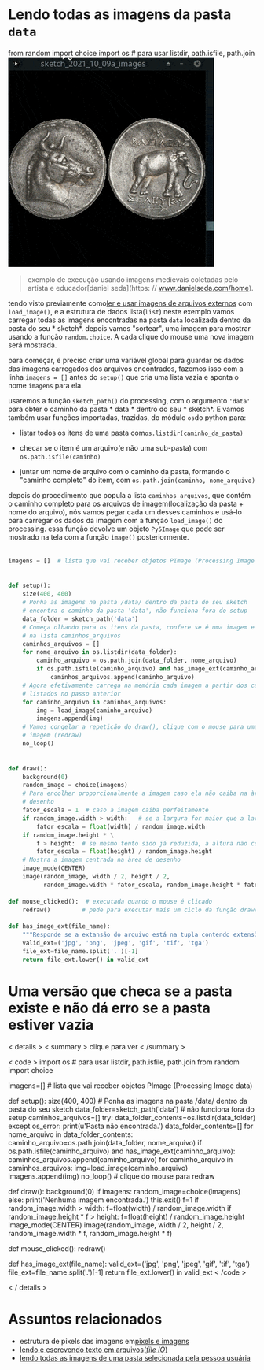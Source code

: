 # Lendo todas as imagens da pasta `data`

from random import choice
import os  # para usar listdir, path.isfile, path.join
![imagens sorteadas da pasta](assets/random_images.gif)

> exemplo de execução usando imagens medievais coletadas pelo artista e educador[daniel seda](https: // www.danielseda.com/home).

tendo visto previamente como[ler e usar imagens de arquivos externos](imagens_externas.md) com `load_image()`, e a estrutura de dados lista(`list`) neste exemplo vamos carregar todas as imagens encontradas na pasta `data` localizada dentro da pasta do seu * sketch*. depois vamos "sortear", uma imagem para mostrar usando a função `random.choice`. A cada clique do mouse uma nova imagem será mostrada.

para começar, é preciso criar uma variável global para guardar os dados das imagens carregados dos arquivos encontrados, fazemos isso com a linha `imagens = []` antes do `setup()` que cria uma lista vazia e aponta o nome `imagens` para ela.

usaremos a função `sketch_path()` do processing, com o argumento `'data'` para obter o caminho da pasta * data * dentro do seu * sketch*. E vamos também usar funções importadas, trazidas, do módulo `os`do python para:

- listar todos os itens de uma pasta com`os.listdir(caminho_da_pasta)`

- checar se o item é um arquivo(e não uma sub-pasta) com `os.path.isfile(caminho)`

- juntar um nome de arquivo com o caminho da pasta, formando o "caminho completo" do item, com `os.path.join(caminho, nome_arquivo)`

depois do procedimento que popula a lista `caminhos_arquivos`, que contém o caminho completo para os arquivos de imagem(localização da pasta + nome do arquivo), nós vamos pegar cada um desses caminhos e usá-lo para carregar os dados da imagem com a função `load_image()` do processing. essa função devolve um objeto `Py5Image` que pode ser mostrado na tela com a função `image()` posteriormente.

```python

imagens = []  # lista que vai receber objetos PImage (Processing Image data)


def setup():
    size(400, 400)
    # Ponha as imagens na pasta /data/ dentro da pasta do seu sketch
    # encontra o caminho da pasta 'data', não funciona fora do setup
    data_folder = sketch_path('data')
    # Começa olhando para os itens da pasta, confere se é uma imagem e guarda
    # na lista caminhos_arquivos
    caminhos_arquivos = []
    for nome_arquivo in os.listdir(data_folder):
        caminho_arquivo = os.path.join(data_folder, nome_arquivo)
        if os.path.isfile(caminho_arquivo) and has_image_ext(caminho_arquivo):
            caminhos_arquivos.append(caminho_arquivo)
    # Agora efetivamente carrega na memória cada imagem a partir dos caminhos
    # listados no passo anterior
    for caminho_arquivo in caminhos_arquivos:
        img = load_image(caminho_arquivo)
        imagens.append(img)
    # Vamos congelar a repetição do draw(), clique com o mouse para uma nova
    # imagem (redraw)
    no_loop()


def draw():
    background(0)
    random_image = choice(imagens)
    # Para encolher proporcionalmente a imagem caso ela não caiba na àrea de
    # desenho
    fator_escala = 1  # caso a imagem caiba perfeitamente
    if random_image.width > width:   # se a largura for maior que a largura da tela
        fator_escala = float(width) / random_image.width
    if random_image.height * \
        f > height:  # se mesmo tento sido já reduzida, a altura não couber
        fator_escala = float(height) / random_image.height
    # Mostra a imagem centrada na àrea de desenho
    image_mode(CENTER)
    image(random_image, width / 2, height / 2,
          random_image.width * fator_escala, random_image.height * fator_escala

def mouse_clicked():  # executada quando o mouse é clicado
    redraw()         # pede para executar mais um ciclo da função draw()

def has_image_ext(file_name):
    """Responde se a extansão do arquivo está na tupla contendo extensões válidas para imagens."""
    valid_ext=('jpg', 'png', 'jpeg', 'gif', 'tif', 'tga')
    file_ext=file_name.split('.')[-1]
    return file_ext.lower() in valid_ext
```
# Uma versão que checa se a pasta existe e não dá erro se a pasta estiver vazia

< details >
  < summary > clique para ver < /summary >

< code >
import os  # para usar listdir, path.isfile, path.join
from random import choice

imagens=[]  # lista que vai receber objetos PImage (Processing Image data)

def setup():
    size(400, 400)
    # Ponha as imagens na pasta /data/ dentro da pasta do seu sketch
    data_folder=sketch_path('data')  # não funciona fora do setup
    caminhos_arquivos=[]
    try:
        data_folder_contents=os.listdir(data_folder)
    except os_error:
        print(u'Pasta não encontrada.')
        data_folder_contents=[]
    for nome_arquivo in data_folder_contents:
        caminho_arquivo=os.path.join(data_folder, nome_arquivo)
        if os.path.isfile(caminho_arquivo) and has_image_ext(caminho_arquivo):
            caminhos_arquivos.append(caminho_arquivo)
    for caminho_arquivo in caminhos_arquivos:
        img=load_image(caminho_arquivo)
        imagens.append(img)
    no_loop()  # clique do mouse para redraw

def draw():
    background(0)
    if imagens:
        random_image=choice(imagens)
    else:
        print('Nenhuma imagem encontrada.')
        this.exit()
    f=1
    if random_image.width > width:
        f=float(width) / random_image.width
    if random_image.height * f > height:
        f=float(height) / random_image.height
    image_mode(CENTER)
    image(random_image, width / 2, height / 2,
          random_image.width * f, random_image.height * f)

def mouse_clicked():
    redraw()

def has_image_ext(file_name):
    valid_ext=('jpg', 'png', 'jpeg', 'gif', 'tif', 'tga')
    file_ext=file_name.split('.')[-1]
    return file_ext.lower() in valid_ext
< /code >

< / details >

# Assuntos relacionados

- estrutura de pixels das imagens em[pixels e imagens](pixels.md)
- [lendo e escrevendo texto em arquivos(*file IO*)](/processing-python/file_io.md)
- [lendo todas as imagens de uma pasta selecionada pela pessoa usuária](imagens_externas_pasta.md)
